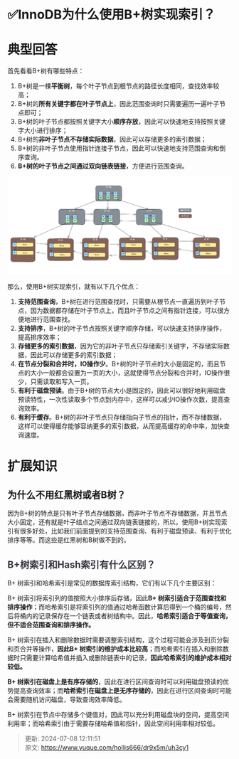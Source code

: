 # ✅InnoDB为什么使用B+树实现索引？

# 典型回答




首先看看B+树有哪些特点：



1. B+树是一棵**平衡树**，每个叶子节点到根节点的路径长度相同，查找效率较高；
2. B+树的**所有关键字都在叶子节点上**，因此范围查询时只需要遍历一遍叶子节点即可；
3. B+树的叶子节点都按照关键字大小**顺序存放**，因此可以快速地支持按照关键字大小进行排序；
4. B+树的**非叶子节点不存储实际数据**，因此可以存储更多的索引数据；
5. B+树的非叶子节点使用指针连接子节点，因此可以快速地支持范围查询和倒序查询。
6. **B+树的叶子节点之间通过双向链表链接**，方便进行范围查询。





![1698478818412-6f6f8b64-5aef-4975-b5fa-a85211492288.png](./img/o7stLUnxXCz2veyg/1698478818412-6f6f8b64-5aef-4975-b5fa-a85211492288-660984.png)





那么，使用B+树实现索引，就有以下几个优点：



1. **支持范围查询**，B+树在进行范围查找时，只需要从根节点一直遍历到叶子节点，因为数据都存储在叶子节点上，而且叶子节点之间有指针连接，可以很方便地进行范围查找。
2. **支持排序**，B+树的叶子节点按照关键字顺序存储，可以快速支持排序操作，提高排序效率；
3. **存储更多的索引数据**，因为它的非叶子节点只存储索引关键字，不存储实际数据，因此可以存储更多的索引数据；
4. **在节点分裂和合并时，IO操作少**。B+树的叶子节点的大小是固定的，而且节点的大小一般都会设置为一页的大小，这就使得节点分裂和合并时，IO操作很少，只需读取和写入一页。
5. **有利于磁盘预读**。由于B+树的节点大小是固定的，因此可以很好地利用磁盘预读特性，一次性读取多个节点到内存中，这样可以减少IO操作次数，提高查询效率。
6. **有利于缓存**。B+树的非叶子节点只存储指向子节点的指针，而不存储数据，这样可以使得缓存能够容纳更多的索引数据，从而提高缓存的命中率，加快查询速度。



# 扩展知识


## 为什么不用红黑树或者B树？


因为B+树的特点是只有叶子节点存储数据，而非叶子节点不存储数据，并且节点大小固定，还有就是叶子结点之间通过双向链表链接的，所以，使用B+树实现索引有很多好处，比如我们前面提到的支持范围查询、有利于磁盘预读、有利于优化排序等等。而这些是红黑树和B树做不到的。



## <font style="color:rgb(52, 53, 65);">B+树索引和Hash索引有什么区别？</font>


B+ 树索引和哈希索引是常见的数据库索引结构，它们有以下几个主要区别：



B+ 树索引将索引列的值按照大小排序后存储，因此**B+ 树索引适合于范围查找和排序操作**；而哈希索引是将索引列的值通过哈希函数计算后得到一个桶的编号，然后将桶内的记录保存在一个链表或者树结构中。因此，**哈希索引适合于等值查询，但不适合范围查询和排序操作。**



B+ 树索引在插入和删除数据时需要调整索引结构，这个过程可能会涉及到页分裂和页合并等操作，**因此B+ 树索引的维护成本比较高**；而哈希索引在插入和删除数据时只需要计算哈希值并插入或删除链表中的记录，**因此哈希索引的维护成本相对较低。**



**B+ 树索引在磁盘上是有序存储的**，因此在进行区间查询时可以利用磁盘预读的优势提高查询效率；而**哈希索引在磁盘上是无序存储的**，因此在进行区间查询时可能会需要随机访问磁盘，导致查询效率降低。



B+ 树索引在节点中存储多个键值对，因此可以充分利用磁盘块的空间，提高空间利用率；而哈希索引由于需要存储哈希值和指针，因此空间利用率相对较低。



> 更新: 2024-07-08 12:11:51  
> 原文: <https://www.yuque.com/hollis666/dr9x5m/uh3cy1>
